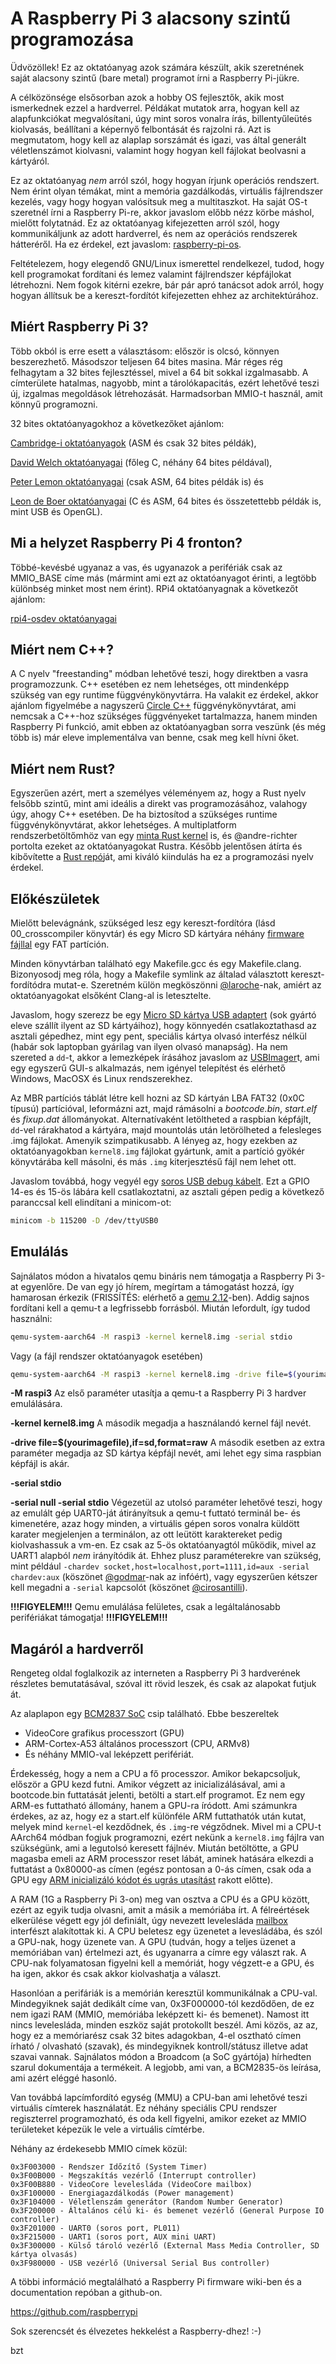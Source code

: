 A Raspberry Pi 3 alacsony szintű programozása
=============================================

Üdvözöllek! Ez az oktatóanyag azok számára készült, akik szeretnének saját alacsony szintű (bare metal)
programot írni a Raspberry Pi-jükre.

A célközönsége elsősorban azok a hobby OS fejlesztők, akik most ismerkednek ezzel a hardverrel. Példákat mutatok
arra, hogyan kell az alapfunkciókat megvalósítani, úgy mint soros vonalra írás, billentyűleütés kiolvasás, beállítani
a képernyő felbontását és rajzolni rá. Azt is megmutatom, hogy kell az alaplap sorszámát és igazi, vas által
generált véletlenszámot kiolvasni, valamint hogy hogyan kell fájlokat beolvasni a kártyáról.

Ez az oktatóanyag *nem* arról szól, hogy hogyan írjunk operációs rendszert. Nem érint olyan témákat, mint a
memória gazdálkodás, virtuális fájlrendszer kezelés, vagy hogy hogyan valósítsuk meg a multitaszkot. Ha saját
OS-t szeretnél írni a Raspberry Pi-re, akkor javaslom előbb nézz körbe máshol, mielőtt folytatnád. Ez az
oktatóanyag kifejezetten arról szól, hogy kommunikáljunk az adott hardverrel, és nem az operációs rendszerek
hátteréről. Ha ez érdekel, ezt javaslom: [raspberry-pi-os](https://github.com/s-matyukevich/raspberry-pi-os).

Feltételezem, hogy elegendő GNU/Linux ismerettel rendelkezel, tudod, hogy kell programokat fordítani és lemez
valamint fájlrendszer képfájlokat létrehozni. Nem fogok kitérni ezekre, bár pár apró tanácsot adok arról, hogy
hogyan állítsuk be a kereszt-fordítót kifejezetten ehhez az architektúrához.

Miért Raspberry Pi 3?
---------------------

Több okból is erre esett a választásom: először is olcsó, könnyen beszerezhető. Másodszor teljesen 64 bites
masina. Már réges rég felhagytam a 32 bites fejlesztéssel, mivel a 64 bit sokkal izgalmasabb. A címterülete
hatalmas, nagyobb, mint a tárolókapacitás, ezért lehetővé teszi új, izgalmas megoldások létrehozását.
Harmadsorban MMIO-t használ, amit könnyű programozni.

32 bites oktatóanyagokhoz a következőket ajánlom:

[Cambridge-i oktatóanyagok](http://www.cl.cam.ac.uk/projects/raspberrypi/tutorials/os/) (ASM és csak 32 bites példák),

[David Welch oktatóanyagai](https://github.com/dwelch67/raspberrypi) (főleg C, néhány 64 bites példával),

[Peter Lemon oktatóanyagai](https://github.com/PeterLemon/RaspberryPi) (csak ASM, 64 bites példák is) és

[Leon de Boer oktatóanyagai](https://github.com/LdB-ECM/Raspberry-Pi) (C és ASM, 64 bites és összetettebb példák is, mint USB és OpenGL).

Mi a helyzet Raspberry Pi 4 fronton?
------------------------------------

Többé-kevésbé ugyanaz a vas, és ugyanazok a perifériák csak az MMIO_BASE címe más (mármint ami ezt az oktatóanyagot érinti,
a legtöbb különbség minket most nem érint). RPi4 oktatóanyagnak a következőt ajánlom:

[rpi4-osdev oktatóanyagai](https://isometimes.github.io/rpi4-osdev)


Miért nem C++?
--------------

A C nyelv "freestanding" módban lehetővé teszi, hogy direktben a vasra programozzunk. C++ esetében ez nem lehetséges,
ott mindenképp szükség van egy runtime függvénykönyvtárra. Ha valakit ez érdekel, akkor ajánlom figyelmébe a
nagyszerű [Circle C++](https://github.com/rsta2/circle) függvénykönyvtárat, ami nemcsak a C++-hoz szükséges függvényeket
tartalmazza, hanem minden Raspberry Pi funkció, amit ebben az oktatóanyagban sorra veszünk (és még több is) már eleve
implementálva van benne, csak meg kell hívni őket.

Miért nem Rust?
---------------

Egyszerűen azért, mert a személyes véleményem az, hogy a Rust nyelv felsőbb szintű, mint ami ideális a direkt vas programozásához,
valahogy úgy, ahogy C++ esetében. De ha biztosítod a szükséges runtime függvénykönyvtárat, akkor lehetséges. A multiplatform
rendszerbetöltőmhöz van egy [minta Rust kernel](https://gitlab.com/bztsrc/bootboot) is, és @andre-richter portolta ezeket az
oktatóanyagokat Rustra. Később jelentősen átírta és kibővítette a [Rust repó](https://github.com/rust-embedded/rust-raspi3-OS-tutorials)ját,
ami kiváló kiindulás ha ez a programozási nyelv érdekel.

Előkészületek
-------------

Mielőtt belevágnánk, szükséged lesz egy kereszt-fordítóra (lásd 00_crosscompiler könyvtár) és egy Micro SD
kártyára néhány [firmware fájllal](https://github.com/raspberrypi/firmware/tree/master/boot) egy FAT partíción.

Minden könyvtárban található egy Makefile.gcc és egy Makefile.clang. Bizonyosodj meg róla, hogy a Makefile symlink az általad
választott kereszt-fordítódra mutat-e. Szeretném külön megköszönni [@laroche](https://github.com/laroche)-nak, amiért az
oktatóanyagokat elsőként Clang-al is letesztelte.

Javaslom, hogy szerezz be egy [Micro SD kártya USB adaptert](http://media.kingston.com/images/products/prodReader-FCR-MRG2-img.jpg)
(sok gyártó eleve szállít ilyent az SD kártyáihoz), hogy könnyedén csatlakoztathasd az asztali gépedhez, mint egy
pent, speciális kártya olvasó interfész nélkül (habár sok laptopban gyárilag van ilyen olvasó manapság). Ha nem szereted a `dd`-t,
akkor a lemezképek írásához javaslom az [USBImager](https://gitlab.com/bztsrc/usbimager)t, ami egy egyszerű GUI-s alkalmazás, nem
igényel telepítést és elérhető Windows, MacOSX és Linux rendszerekhez.

Az MBR partíciós táblát létre kell hozni az SD kártyán LBA FAT32 (0x0C típusú) partícióval, leformázni azt,
majd rámásolni a *bootcode.bin*, *start.elf* és *fixup.dat* állományokat. Alternatívaként letöltheted a raspbian képfájlt,
`dd`-vel rárakhatod a kártyára, majd mountolás után letörölheted a felesleges .img fájlokat. Amenyik szimpatikusabb. A lényeg
az, hogy ezekben az oktatóanyagokban `kernel8.img` fájlokat gyártunk, amit a partíció gyökér könyvtárába kell másolni,
és más `.img` kiterjesztésű fájl nem lehet ott.

Javaslom továbbá, hogy vegyél egy [soros USB debug kábelt](https://www.adafruit.com/product/954). Ezt a GPIO 14-es
és 15-ös lábára kell csatlakoztatni, az asztali gépen pedig a következő paranccsal kell elindítani a minicom-ot:

```sh
minicom -b 115200 -D /dev/ttyUSB0
```

Emulálás
--------

Sajnálatos módon a hivatalos qemu bináris nem támogatja a Raspberry Pi 3-at egyenlőre. De van egy jó hírem, megírtam
a támogatást hozzá, így hamarosan érkezik (FRISSÍTÉS: elérhető a [qemu 2.12](https://wiki.qemu.org/ChangeLog/2.12#ARM)-ben). Addig
sajnos fordítani kell a qemu-t a legfrissebb forrásból. Miután lefordult, így tudod használni:

```sh
qemu-system-aarch64 -M raspi3 -kernel kernel8.img -serial stdio
```

Vagy (a fájl rendszer oktatóanyagok esetében)

```sh
qemu-system-aarch64 -M raspi3 -kernel kernel8.img -drive file=$(yourimagefile),if=sd,format=raw -serial stdio
```

**-M raspi3**
Az első paraméter utasítja a qemu-t a Raspberry Pi 3 hardver emulálására.

**-kernel kernel8.img**
A második megadja a használandó kernel fájl nevét.

**-drive file=$(yourimagefile),if=sd,format=raw**
A második esetben az extra paraméter megadja az SD kártya képfájl nevét, ami lehet egy sima raspbian képfájl is akár.

**-serial stdio**

**-serial null -serial stdio**
Végezetül az utolsó paraméter lehetővé teszi, hogy az emulált gép UART0-ját átirányítsuk a qemu-t futtató terminál be- és
kimenetére, azaz hogy minden, a virtuális gépen soros vonalra küldött karater megjelenjen a terminálon, az ott leütött karaktereket
pedig kiolvashassuk a vm-en. Ez csak az 5-ös oktatóanyagtól működik, mivel az UART1 alapból *nem* irányítódik át. Ehhez plusz
paraméterekre van szükség, mint például `-chardev socket,host=localhost,port=1111,id=aux -serial chardev:aux` (köszönet
[@godmar](https://github.com/godmar)-nak az infóért), vagy egyszerűen kétszer kell megadni a `-serial` kapcsolót (köszönet
[@cirosantilli](https://github.com/cirosantilli)).

**!!!FIGYELEM!!!** Qemu emulálása felületes, csak a legáltalánosabb perifériákat támogatja! **!!!FIGYELEM!!!**

Magáról a hardverről
--------------------

Rengeteg oldal foglalkozik az interneten a Raspberry Pi 3 hardverének részletes bemutatásával, szóval itt rövid
leszek, és csak az alapokat futjuk át.

Az alaplapon egy [BCM2837 SoC](https://github.com/raspberrypi/documentation/tree/master/hardware/raspberrypi/bcm2837) csip
található. Ebbe beszereltek

 - VideoCore grafikus processzort (GPU)
 - ARM-Cortex-A53 általános processzort (CPU, ARMv8)
 - És néhány MMIO-val leképzett perifériát.

Érdekesség, hogy a nem a CPU a fő processzor. Amikor bekapcsoljuk, először a GPU kezd futni. Amikor végzett az
inicializálásával, ami a bootcode.bin futtatását jelenti, betölti a start.elf programot. Ez nem egy ARM-es futtatható
állomány, hanem a GPU-ra íródott. Ami számunkra érdekes, az az, hogy ez a start.elf különféle ARM futtathatók után
kutat, melyek mind `kernel`-el kezdődnek, és `.img`-re végződnek. Mivel mi a CPU-t AArch64 módban fogjuk programozni,
ezért nekünk a `kernel8.img` fájlra van szükségünk, ami a legutolsó keresett fájlnév. Miután betöltötte, a GPU magasba
emeli az ARM processzor reset lábát, aminek hatására elkezdi a futtatást a 0x80000-as címen (egész pontosan a 0-ás
címen, csak oda a GPU egy [ARM inicializáló kódot és ugrás utasítást](https://github.com/raspberrypi/tools/blob/master/armstubs/armstub8.S) rakott előtte).

A RAM (1G a Raspberry Pi 3-on) meg van osztva a CPU és a GPU között, ezért az egyik tudja olvasni, amit a másik
a memóriába írt. A félreértések elkerülése végett egy jól definiált, úgy nevezett levelesláda [mailbox](https://github.com/raspberrypi/firmware/wiki/Mailboxes)
interfészt alakítottak ki. A CPU beletesz egy üzenetet a levesládába, és szól a GPU-nak, hogy üzenete van. A GPU
(tudván, hogy a teljes üzenet a memóriában van) értelmezi azt, és ugyanarra a címre egy választ rak. A CPU-nak
folyamatosan figyelni kell a memóriát, hogy végzett-e a GPU, és ha igen, akkor és csak akkor kiolvashatja a választ.

Hasonlóan a perifáriák is a memórián keresztül kommunikálnak a CPU-val. Mindegyiknek saját dedikált címe van,
0x3F000000-tól kezdődően, de ez nem igazi RAM (MMIO, memóriába leképzett ki- és bemenet). Namost itt nincs levelesláda,
minden eszköz saját protokollt beszél. Ami közös, az az, hogy ez a memóriarész csak 32 bites adagokban, 4-el osztható
címen írható / olvasható (szavak), és mindegyiknek kontroll/státusz illetve adat szavai vannak. Sajnálatos módon
a Broadcom (a SoC gyártója) hírhedten szarul dokumentája a termékeit. A legjobb, ami van, a BCM2835-ös leírása, ami
azért eléggé hasonló.

Van továbbá lapcímfordító egység (MMU) a CPU-ban ami lehetővé teszi virtuális címterek használatát. Ez néhány
speciális CPU rendszer regiszterrel programozható, és oda kell figyelni, amikor ezeket az MMIO területeket képezük le
vele a virtuális címtérbe.

Néhány az érdekesebb MMIO címek közül:
```
0x3F003000 - Rendszer Időzítő (System Timer)
0x3F00B000 - Megszakítás vezérlő (Interrupt controller)
0x3F00B880 - VideoCore levelesláda (VideoCore mailbox)
0x3F100000 - Energiagazdálkodás (Power management)
0x3F104000 - Véletlenszám generátor (Random Number Generator)
0x3F200000 - Általános célú ki- és bemenet vezérlő (General Purpose IO controller)
0x3F201000 - UART0 (soros port, PL011)
0x3F215000 - UART1 (soros port, AUX mini UART)
0x3F300000 - Külső tároló vezérlő (External Mass Media Controller, SD kártya olvasás)
0x3F980000 - USB vezérlő (Universal Serial Bus controller)
```
A többi információ megtalálható a Raspberry Pi firmware wiki-ben és a documentation repóban a github-on.

https://github.com/raspberrypi

Sok szerencsét és élvezetes hekkelést a Raspberry-dhez! :-)

bzt
